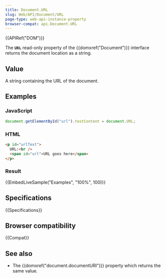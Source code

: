 ```yaml
---
title: Document.URL
slug: Web/API/Document/URL
page-type: web-api-instance-property
browser-compat: api.Document.URL
---
```


{{APIRef("DOM")}}

The **`URL`** read-only property of the {{domxref("Document")}}
interface returns the document location as a string.

## Value

A string containing the URL of the document.

## Examples

### JavaScript

```js
document.getElementById("url").textContent = document.URL;
```

### HTML

```html
<p id="urlText">
  URL:<br />
  <span id="url">URL goes here</span>
</p>
```

### Result

{{EmbedLiveSample("Examples", "100%", 100)}}

## Specifications

{{Specifications}}

## Browser compatibility

{{Compat}}

## See also

- The {{domxref("document.documentURI")}} property which returns the same value.
